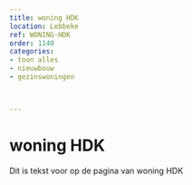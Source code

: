 ```yaml
---
title: woning HDK
location: Lebbeke
ref: WONING-HDK
order: 1140
categories:
- toon alles
- nieuwbouw
- gezinswoningen



---
```

# woning HDK

Dit is tekst voor op de pagina van woning HDK